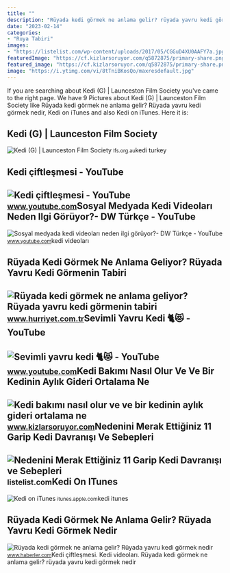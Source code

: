 ```yaml
---
title: ""
description: "Rüyada kedi görmek ne anlama gelir? rüyada yavru kedi görmek nedir"
date: "2023-02-14"
categories:
- "Ruya Tabiri"
images:
- "https://listelist.com/wp-content/uploads/2017/05/CGGuD4XU0AAFY7a.jpg"
featuredImage: "https://cf.kizlarsoruyor.com/q5872875/primary-share.png?89"
featured_image: "https://cf.kizlarsoruyor.com/q5872875/primary-share.png?89"
image: "https://i.ytimg.com/vi/8tTniBKosQo/maxresdefault.jpg"
---
```


If you are searching about Kedi (G) | Launceston Film Society you've came to the right page. We have 9 Pictures about Kedi (G) | Launceston Film Society like Rüyada kedi görmek ne anlama gelir? Rüyada yavru kedi görmek nedir, ‎Kedi on iTunes and also ‎Kedi on iTunes. Here it is:

Kedi (G) | Launceston Film Society
----------------------------------

 ![Kedi (G) | Launceston Film Society](https://lfs.org.au/uploads/2017-movies/kedi.jpg) <small>lfs.org.au</small>kedi turkey

Kedi çiftleşmesi - YouTube
--------------------------

 ![Kedi çiftleşmesi - YouTube](https://i.ytimg.com/vi/K77rZsGGlf8/maxresdefault.jpg) <small>www.youtube.com</small>Sosyal Medyada Kedi Videoları Neden Ilgi Görüyor?- DW Türkçe - YouTube
----------------------------------------------------------------------

 ![Sosyal medyada kedi videoları neden ilgi görüyor?- DW Türkçe - YouTube](https://i.ytimg.com/vi/2uRsTKM3_3c/maxresdefault.jpg) <small>www.youtube.com</small>kedi videoları

Rüyada Kedi Görmek Ne Anlama Geliyor? Rüyada Yavru Kedi Görmenin Tabiri
-----------------------------------------------------------------------

 ![Rüyada kedi görmek ne anlama geliyor? Rüyada yavru kedi görmenin tabiri](https://i4.hurimg.com/i/hurriyet/75/750x422/5decb6e818c7732568fcd335.jpg) <small>www.hurriyet.com.tr</small>Sevimli Yavru Kedi 🐈😻 - YouTube
-------------------------------

 ![Sevimli yavru kedi 🐈😻 - YouTube](https://i.ytimg.com/vi/8tTniBKosQo/maxresdefault.jpg) <small>www.youtube.com</small>Kedi Bakımı Nasıl Olur Ve Ve Bir Kedinin Aylık Gideri Ortalama Ne
-----------------------------------------------------------------

 ![Kedi bakımı nasıl olur ve ve bir kedinin aylık gideri ortalama ne](https://cf.kizlarsoruyor.com/q5872875/primary-share.png?89) <small>www.kizlarsoruyor.com</small>Nedenini Merak Ettiğiniz 11 Garip Kedi Davranışı Ve Sebepleri
-------------------------------------------------------------

 ![Nedenini Merak Ettiğiniz 11 Garip Kedi Davranışı ve Sebepleri](https://listelist.com/wp-content/uploads/2017/05/CGGuD4XU0AAFY7a.jpg) <small>listelist.com</small>‎Kedi On ITunes
---------------

 ![‎Kedi on iTunes](https://is1-ssl.mzstatic.com/image/thumb/Video118/v4/8f/5c/2a/8f5c2a41-c60a-81b5-1038-b46aedf4ca8c/HIG062D.jpg/268x0w.jpg) <small>itunes.apple.com</small>kedi itunes

Rüyada Kedi Görmek Ne Anlama Gelir? Rüyada Yavru Kedi Görmek Nedir
------------------------------------------------------------------

 ![Rüyada kedi görmek ne anlama gelir? Rüyada yavru kedi görmek nedir](https://foto.haberler.com/haber/2019/09/27/ruyada-kedi-gormek-ne-anlama-gelir-ruyada-kedi-12470493_4842_m.jpg) <small>www.haberler.com</small>Kedi çiftleşmesi. Kedi videoları. Rüyada kedi görmek ne anlama gelir? rüyada yavru kedi görmek nedir
